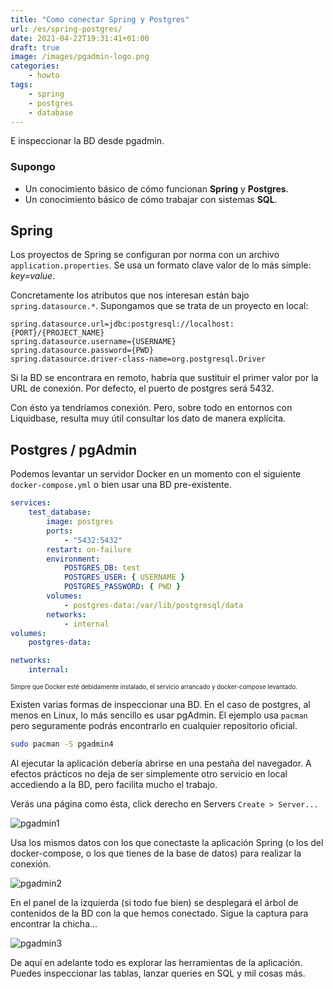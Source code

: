 ```yaml
---
title: "Como conectar Spring y Postgres"
url: /es/spring-postgres/
date: 2021-04-22T19:31:41+01:00
draft: true
image: /images/pgadmin-logo.png
categories:
    - howto
tags:
    - spring
    - postgres
    - database
---
```


E inspeccionar la BD desde pgadmin.

<!--more-->

### Supongo

-   Un conocimiento básico de cómo funcionan **Spring** y **Postgres**.
-   Un conocimiento básico de cómo trabajar con sistemas **SQL**.

## Spring

Los proyectos de Spring se configuran por norma con un archivo `application.properties`.
Se usa un formato clave valor de lo más simple: _key=value_.

Concretamente los atributos que nos interesan están bajo `spring.datasource.*`.
Supongamos que se trata de un proyecto en local:

```
spring.datasource.url=jdbc:postgresql://localhost:{PORT}/{PROJECT_NAME}
spring.datasource.username={USERNAME}
spring.datasource.password={PWD}
spring.datasource.driver-class-name=org.postgresql.Driver
```

Si la BD se encontrara en remoto, habría que sustituir el primer valor por la URL de conexión.
Por defecto, el puerto de postgres será 5432.

Con ésto ya tendríamos conexión. Pero, sobre todo en entornos con Liquidbase, resulta muy útil consultar los dato de manera explícita.

## Postgres / pgAdmin

Podemos levantar un servidor Docker en un momento con el siguiente `docker-compose.yml` o bien usar una BD pre-existente.

```yaml
services:
    test_database:
        image: postgres
        ports:
            - "5432:5432"
        restart: on-failure
        environment:
            POSTGRES_DB: test
            POSTGRES_USER: { USERNAME }
            POSTGRES_PASSWORD: { PWD }
        volumes:
            - postgres-data:/var/lib/postgresql/data
        networks:
            - internal
volumes:
    postgres-data:

networks:
    internal:
```

<sub><sub>Simpre que Docker esté debidamente instalado, el servicio arrancado y docker-compose levantado.</sub></sub>

Existen varias formas de inspeccionar una BD. En el caso de postgres, al menos en Linux, lo más sencillo es usar pgAdmin. El ejemplo usa `pacman` pero seguramente podrás encontrarlo en cualquier repositorio oficial.

```sh
sudo pacman -S pgadmin4
```

Al ejecutar la aplicación debería abrirse en una pestaña del navegador. A efectos prácticos no deja de ser simplemente otro servicio en local accediendo a la BD, pero facilita mucho el trabajo.

Verás una página como ésta, click derecho en Servers `Create > Server...`

![pgadmin1](../../../images/pgadmin1.png)

Usa los mismos datos con los que conectaste la aplicación Spring (o los del docker-compose, o los que tienes de la base de datos) para realizar la conexión.

![pgadmin2](../../../images/pgadmin2.png)

En el panel de la izquierda (si todo fue bien) se desplegará el árbol de contenidos de la BD con la que hemos conectado. Sigue la captura para encontrar la chicha...

![pgadmin3](../../../images/pgadmin3.png)

De aquí en adelante todo es explorar las herramientas de la aplicación. Puedes inspeccionar las tablas, lanzar queries en SQL y mil cosas más.
